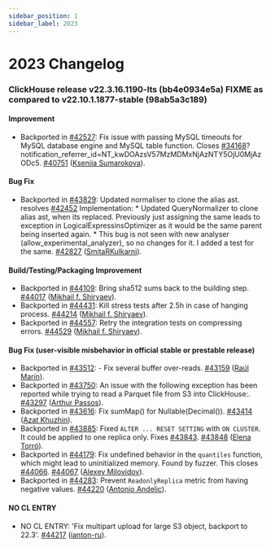 ```yaml
---
sidebar_position: 1
sidebar_label: 2023
---
```


# 2023 Changelog

### ClickHouse release v22.3.16.1190-lts (bb4e0934e5a) FIXME as compared to v22.10.1.1877-stable (98ab5a3c189)

#### Improvement
* Backported in [#42527](https://github.com/ClickHouse/ClickHouse/issues/42527): Fix issue with passing MySQL timeouts for MySQL database engine and MySQL table function. Closes [#34168](https://github.com/ClickHouse/ClickHouse/issues/34168)?notification_referrer_id=NT_kwDOAzsV57MzMDMxNjAzNTY5OjU0MjAzODc5. [#40751](https://github.com/ClickHouse/ClickHouse/pull/40751) ([Kseniia Sumarokova](https://github.com/kssenii)).

#### Bug Fix
* Backported in [#43829](https://github.com/ClickHouse/ClickHouse/issues/43829): Updated normaliser to clone the alias ast. resolves [#42452](https://github.com/ClickHouse/ClickHouse/issues/42452) Implementation: * Updated QueryNormalizer to clone alias ast, when its replaced. Previously just assigning the same leads to exception in LogicalExpressinsOptimizer as it would be the same parent being inserted again. * This bug is not seen with new analyser (allow_experimental_analyzer), so no changes for it. I added a test for the same. [#42827](https://github.com/ClickHouse/ClickHouse/pull/42827) ([SmitaRKulkarni](https://github.com/SmitaRKulkarni)).

#### Build/Testing/Packaging Improvement
* Backported in [#44109](https://github.com/ClickHouse/ClickHouse/issues/44109): Bring sha512 sums back to the building step. [#44017](https://github.com/ClickHouse/ClickHouse/pull/44017) ([Mikhail f. Shiryaev](https://github.com/Felixoid)).
* Backported in [#44431](https://github.com/ClickHouse/ClickHouse/issues/44431): Kill stress tests after 2.5h in case of hanging process. [#44214](https://github.com/ClickHouse/ClickHouse/pull/44214) ([Mikhail f. Shiryaev](https://github.com/Felixoid)).
* Backported in [#44557](https://github.com/ClickHouse/ClickHouse/issues/44557): Retry the integration tests on compressing errors. [#44529](https://github.com/ClickHouse/ClickHouse/pull/44529) ([Mikhail f. Shiryaev](https://github.com/Felixoid)).

#### Bug Fix (user-visible misbehavior in official stable or prestable release)

* Backported in [#43512](https://github.com/ClickHouse/ClickHouse/issues/43512): - Fix several buffer over-reads. [#43159](https://github.com/ClickHouse/ClickHouse/pull/43159) ([Raúl Marín](https://github.com/Algunenano)).
* Backported in [#43750](https://github.com/ClickHouse/ClickHouse/issues/43750): An issue with the following exception has been reported while trying to read a Parquet file from S3 into ClickHouse:. [#43297](https://github.com/ClickHouse/ClickHouse/pull/43297) ([Arthur Passos](https://github.com/arthurpassos)).
* Backported in [#43616](https://github.com/ClickHouse/ClickHouse/issues/43616): Fix sumMap() for Nullable(Decimal()). [#43414](https://github.com/ClickHouse/ClickHouse/pull/43414) ([Azat Khuzhin](https://github.com/azat)).
* Backported in [#43885](https://github.com/ClickHouse/ClickHouse/issues/43885): Fixed `ALTER ... RESET SETTING` with `ON CLUSTER`. It could be applied to one replica only. Fixes [#43843](https://github.com/ClickHouse/ClickHouse/issues/43843). [#43848](https://github.com/ClickHouse/ClickHouse/pull/43848) ([Elena Torró](https://github.com/elenatorro)).
* Backported in [#44179](https://github.com/ClickHouse/ClickHouse/issues/44179): Fix undefined behavior in the `quantiles` function, which might lead to uninitialized memory. Found by fuzzer. This closes [#44066](https://github.com/ClickHouse/ClickHouse/issues/44066). [#44067](https://github.com/ClickHouse/ClickHouse/pull/44067) ([Alexey Milovidov](https://github.com/alexey-milovidov)).
* Backported in [#44283](https://github.com/ClickHouse/ClickHouse/issues/44283): Prevent `ReadonlyReplica` metric from having negative values. [#44220](https://github.com/ClickHouse/ClickHouse/pull/44220) ([Antonio Andelic](https://github.com/antonio2368)).

#### NO CL ENTRY

* NO CL ENTRY:  'Fix multipart upload for large S3 object, backport to 22.3'. [#44217](https://github.com/ClickHouse/ClickHouse/pull/44217) ([ianton-ru](https://github.com/ianton-ru)).


